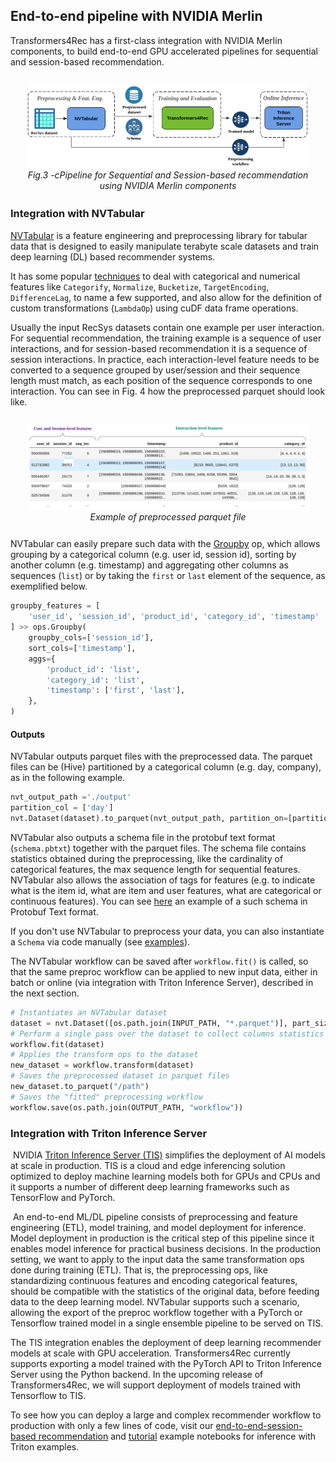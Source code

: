 ## End-to-end pipeline with NVIDIA Merlin

Transformers4Rec has a first-class integration with NVIDIA Merlin components, to build end-to-end GPU accelerated pipelines for sequential and session-based recommendation.

<div style="text-align: center; margin: 20pt"><img src="_images/pipeline.png" alt="Pipeline for Sequential and Session-based recommendation using NVIDIA Merlin components" style="width:600px;"/><br><figcaption style="font-style: italic;">Fig.3 -cPipeline for Sequential and Session-based recommendation using NVIDIA Merlin components</figcaption></div>

### Integration with NVTabular

[NVTabular](https://github.com/NVIDIA/NVTabular/) is a feature engineering and preprocessing library for tabular data that is designed to easily manipulate terabyte scale datasets and train deep learning (DL) based recommender systems. 

It has some popular [techniques](https://nvidia.github.io/NVTabular/main/api/index.html) to deal with categorical and numerical features like `Categorify`, `Normalize`, `Bucketize`, `TargetEncoding`, `DifferenceLag`, to name a few supported, and also allow for the definition of custom transformations (`LambdaOp`) using cuDF data frame operations.

Usually the input RecSys datasets contain one example per user interaction. For sequential recommendation, the training example is a sequence of user interactions, and for session-based recommendation it is a sequence of session interactions. In practice, each interaction-level feature needs to be converted to a sequence grouped by user/session and their sequence length must match, as each position of the sequence corresponds to one interaction. You can see in Fig. 4 how the preprocessed parquet should look like.

<div style="text-align: center; margin: 20pt"><img src="_images/preproc_data_example.png" alt="Example of preprocessed parquet file" style="width:800px;"/><br><figcaption style="font-style: italic;">Example of preprocessed parquet file</figcaption></div>

NVTabular can easily prepare such data with the [Groupby](https://nvidia.github.io/NVTabular/main/api/ops/groupby.html) op, which allows grouping by a categorical column (e.g. user id, session id), sorting by another column (e.g. timestamp) and aggregating other columns as sequences (`list`) or by taking the `first` or `last` element of the sequence, as exemplified below. 

```python
groupby_features = [
    'user_id', 'session_id', 'product_id', 'category_id', 'timestamp'
] >> ops.Groupby(
    groupby_cols=['session_id'],
    sort_cols=['timestamp'],
    aggs={
        'product_id': 'list',
        'category_id': 'list',
        'timestamp': ['first', 'last'],
    },
)
```

#### Outputs

NVTabular outputs parquet files with the preprocessed data. The parquet files can be (Hive) partitioned by a categorical column (e.g. day, company), as in the following example.

```python
nvt_output_path ='./output'
partition_col = ['day']
nvt.Dataset(dataset).to_parquet(nvt_output_path, partition_on=[partition_col])
```

NVTabular also outputs a schema file in the protobuf text format (`schema.pbtxt`) together with the parquet files. The schema file contains statistics obtained during the preprocessing, like the cardinality of categorical features, the max sequence length for sequential features. NVTabular also allows the association of tags for features (e.g. to indicate what is the item id, what are item and user features, what are categorical or continuous features). You can see [here](https://github.com/NVIDIA-Merlin/Transformers4Rec/blob/main/tests/assets/data_schema/data_seq_schema.pbtxt) an example of a such schema in Protobuf Text format.

If you don't use NVTabular to preprocess your data, you can also instantiate a `Schema` via code manually (see [examples](https://github.com/NVIDIA-Merlin/Transformers4Rec/blob/main/tests/merlin_standard_lib/schema/test_schema.py)).  


The NVTabular workflow can be saved after `workflow.fit()` is called, so that the same preproc workflow can be applied to new input data, either in batch or online (via integration with Triton Inference Server), described in the next section.

```python
# Instantiates an NVTabular dataset
dataset = nvt.Dataset([os.path.join(INPUT_PATH, "*.parquet")], part_size="100MB")
# Perform a single pass over the dataset to collect columns statistics
workflow.fit(dataset)
# Applies the transform ops to the dataset
new_dataset = workflow.transform(dataset)
# Saves the preprocessed dataset in parquet files
new_dataset.to_parquet("/path")
# Saves the "fitted" preprocessing workflow
workflow.save(os.path.join(OUTPUT_PATH, "workflow"))
```

### Integration with Triton Inference Server
​
NVIDIA [Triton Inference Server (TIS)](https://github.com/triton-inference-server/server) simplifies the deployment of AI models at scale in production. TIS is a cloud and edge inferencing solution optimized to deploy machine learning models both for GPUs and CPUs and it supports a number of different deep learning frameworks such as TensorFlow and PyTorch.  

​
An end-to-end ML/DL pipeline consists of preprocessing and feature engineering (ETL), model training, and model deployment for inference. Model deployment in production is the critical step of this pipeline since it enables model inference for practical business decisions. In the production setting, we want to apply to the input data the same transformation ops done during training (ETL). That is, the preprocessing ops, like standardizing continuous features and encoding categorical features, should be compatible with the statistics of the original data, before feeding data to the deep learning model. NVTabular supports such a scenario, allowing the export of the preproc workflow together with a PyTorch or Tensorflow trained model in a single ensemble pipeline to be served on TIS.

The TIS integration enables the deployment of deep learning recommender models at scale with GPU acceleration. Transformers4Rec currently supports exporting a model trained with the PyTorch API to Triton Inference Server using the Python backend. In the upcoming release of Transformers4Rec, we will support deployment of models trained with Tensorflow to TIS.

To see how you can deploy a large and complex recommender workflow to production with only a few lines of code, visit our [end-to-end-session-based recommendation](https://github.com/NVIDIA-Merlin/Transformers4Rec/tree/tutorial/examples/end-to-end-session-based) and [tutorial](https://github.com/NVIDIA-Merlin/Transformers4Rec/tree/tutorial/examples/tutorial) example notebooks for inference with Triton examples.